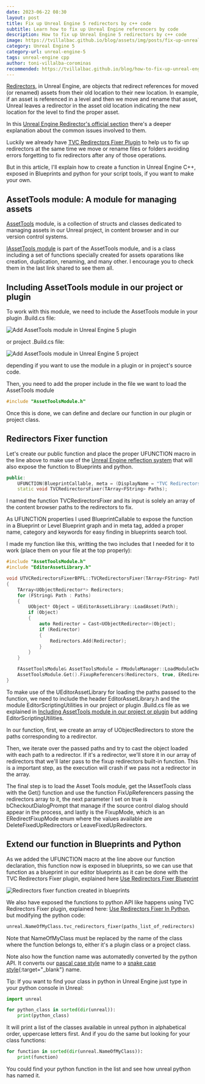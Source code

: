 ```yaml
---
date: 2023-06-22 08:30
layout: post
title: Fix up Unreal Engine 5 redirectors by c++ code
subtitle: Learn how to fix up Unreal Engine referencers by code
description: How to fix up Unreal Engine 5 redirectors by c++ code
image: https://tvillalbac.github.io/blog/assets/img/posts/fix-up-unreal-engine-redirectors-by-code-cpp.jpg
category: Unreal Engine 5
category-url: unreal-engine-5
tags: unreal-engine cpp
author: toni-villalba-corominas
recommended: https://tvillalbac.github.io/blog/how-to-fix-up-unreal-engine-5-redirectors-cpp-2/
---
```


<a href="https://docs.unrealengine.com/5.2/en-US/asset-redirectors-in-unreal-engine/">Redirectors</a>, in Unreal Engine, are objects that redirect references for moved (or renamed) assets from their old location to their new location.
In example, if an asset is referenced in a level and then we move and rename that asset, Unreal leaves a redirector in the asset old location indicating the new location for the level to find the proper asset.

In this <a href="https://docs.unrealengine.com/5.2/en-US/asset-redirectors-in-unreal-engine/#:~:text=in%20for%20you.-,Caveats,-Renaming">Unreal Engine Redirector's official section</a> there's a deeper explanation about the common issues involved to them.

Luckily we already have <a href="https://tvillalbac.github.io/blog/redirectors-fixer-plugin">TVC Redirectors Fixer Plugin</a> to help us to fix up redirectors at the same time we move or rename files or folders avoiding errors forgetting to fix redirectors after any of those operations.

But in this article, I'll explain how to create a function in Unreal Engine C++, exposed in Blueprints and python for your script tools, if you want to make your own.

## AssetTools module: A module for managing assets

<a href="https://docs.unrealengine.com/5.2/en-US/API/Developer/AssetTools/">AssetTools</a> module, is a collection of structs and classes dedicated to managing assets in our Unreal project, in content browser and in our version control systems.

<a href="https://docs.unrealengine.com/5.2/en-US/API/Developer/AssetTools/IAssetTools">IAssetTools module</a> is part of the AssetTools module, and is a class including a set of functions specially created for assets oparations like creation, duplication, renaming, and many other. I encourage you to check them in the last link shared to see them all.

## Including AssetTools module in our project or plugin

To work with this module, we need to include the AssetTools module in your plugin .Build.cs file:

<img class="img" src="https://tvillalbac.github.io/blog/assets/img/posts/adding-assettools-module-to-unreal-plugin.jpg" alt="Add AssetTools module in Unreal Engine 5 plugin">

or project .Build.cs file:

<img class="img" src="https://tvillalbac.github.io/blog/assets/img/posts/adding-assettools-module-to-unreal-project.jpg" alt="Add AssetTools module in Unreal Engine 5 project">

depending if you want to use the module in a plugin or in project's source code.

Then, you need to add the proper include in the file we want to load the AssetTools module

```cpp
#include "AssetToolsModule.h"
```

Once this is done, we can define and declare our function in our plugin or project class.

## Redirectors Fixer function

Let's create our public function and place the proper UFUNCTION macro in the line above to make use of the <a href="https://www.unrealengine.com/en-US/blog/unreal-property-system-reflection">Unreal Engine reflection system</a> that will also expose the function to Blueprints and python.

```cpp
public:
    UFUNCTION(BlueprintCallable, meta = (DisplayName = "TVC Redirectors Fixer", Keywords = "TVCRedirectorsFixerPlugin redirector fix fixer"), Category = "TVCRedirectorsFixerPlugin")
	static void TVCRedirectorsFixer(TArray<FString> Paths);
```

I named the function TVCRedirectorsFixer and its input is solely an array of the content browser paths to the redirectors to fix.

As UFUNCTION properties I used BlueprintCallable to expose the function in a Blueprint or Level Blueprint graph and in meta tag, added a proper name, category and keywords for easy finding in blueprints search tool.

I made my function like this, writting the two includes that I needed for it to work (place them on your file at the top properly):

```cpp
#include "AssetToolsModule.h"
#include "EditorAssetLibrary.h"

void UTVCRedirectorsFixerBPFL::TVCRedirectorsFixer(TArray<FString> Paths)
{
	TArray<UObjectRedirector*> Redirectors;
	for (FString& Path : Paths)
	{
		UObject* Object = UEditorAssetLibrary::LoadAsset(Path);
		if (Object)
		{
			auto Redirector = Cast<UObjectRedirector>(Object);
			if (Redirector)
			{
				Redirectors.Add(Redirector);
			}
		}
	}

	FAssetToolsModule& AssetToolsModule = FModuleManager::LoadModuleChecked< FAssetToolsModule>(TEXT("AssetTools"));
	AssetToolsModule.Get().FixupReferencers(Redirectors, true, ERedirectFixupMode::DeleteFixedUpRedirectors);
}
```

To make use of the UEditorAssetLibrary for loading the paths passed to the function, we need to include the header EditorAssetLibrary.h and the module EditorScriptingUtilities in our project or plugin  .Build.cs file as we explained in <a href="https://tvillalbac.github.io/blog/how-to-fix-up-unreal-engine-5-redirectors-cpp/#use-redirectors-fixer-blueprint/#including-assettools-module-in-our-project-or-plugin/">Including AssetTools module in our project or plugin</a> but adding EditorScriptingUtilities.

In our function, first, we create an array of UObjectRedirectors to store the paths corresponding to a redirector.

Then, we iterate over the passed paths and try to cast the object loaded with each path to a redirector. If it's a redirector, we'll store it in our array of redirectors that we'll later pass to the fixup redirectors built-in function. This is a important step, as the execution will crash if we pass not a redirector in the array.

The final step is to load the Asset Tools module, get the IAssetTools class with the Get() function and use the function FixUpReferencers passing the redirectors array to it, the next parameter I set on true is bCheckoutDialogPrompt that manage if the source control dialog should appear in the process, and lastly is the FixupMode, which is an ERedirectFixupMode enum where the values available are DeleteFixedUpRedirectors or LeaveFixedUpRedirectors.

## Extend our function in Blueprints and Python

As we added the UFUNCTION macro at the line above our function declaration, this function now is exposed in blueprints, so we can use that function as a blueprint in our editor blueprints as it can be done with the TVC Redirectors Fixer plugin, explained here <a href="https://tvillalbac.github.io/blog/redirectors-fixer-plugin/#use-redirectors-fixer-blueprint">Use Redirectors Fixer Blueprint</a>

<img class="img" src="https://tvillalbac.github.io/blog/assets/img/posts/redirectors-fixer-node-exposed-in-blueprints.jpg" alt="Redirectors fixer function created in blueprints">

We also have exposed the functions to python API like happens using TVC Redirectors Fixer plugin, explained here: <a href="https://tvillalbac.github.io/blog/redirectors-fixer-plugin/#use-redirectors-fixer-in-python">Use Redirectors Fixer In Python</a>, but modifying the python code:

```python
unreal.NameOfMyClass.tvc_redirectors_fixer(paths_list_of_redirectors)
```

Note that NameOfMyClass must be replaced by the name of the class where the function belongs to, either it's a plugin class or a project class.

Note also how the function name was automatedly converted by the python API. It converts our <a href="https://wiki.c2.com/?PascalCase">pascal case style</a> name to a [snake case style](https://en.wikipedia.org/wiki/Snake_case){:target="_blank"} name.

Tip: If you want to find your class in python in Unreal Engine just type in your python console in Unreal:

```python
import unreal

for python_class in sorted(dir(unreal)):
    print(python_class)
```

It will print a list of the classes available in unreal python in alphabetical order, uppercase letters first. And if you do the same but looking for your class functions:

```python
for function in sorted(dir(unreal.NameOfMyClass)):
    print(function)
```

You could find your python function in the list and see how unreal python has named it.

